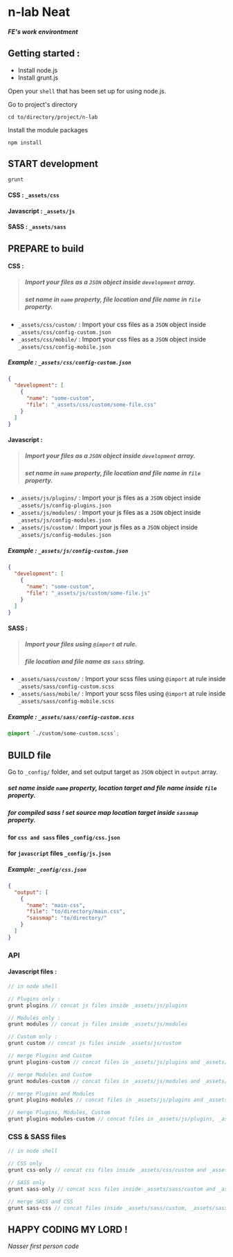 # n-lab Neat
##### FE's work environtment


## Getting started :
* Install node.js
* Install grunt.js

Open your ```shell``` that has been set up for using node.js.

Go to project's directory
```shell
cd to/directory/project/n-lab
```

Install the module packages
```shell
npm install
```

## START development

```shell
grunt
```
#### CSS : ```_assets/css```
#### Javascript : ```_assets/js```
#### SASS : ```_assets/sass```

## PREPARE to build
#### CSS :
> ##### Import your files as a ```JSON``` object inside ```development``` array.
> ##### set name in ```name``` property, file location and file name in ```file``` property.
* ```_assets/css/custom/``` : Import your css files as a ```JSON``` object inside ```_assets/css/config-custom.json```
* ```_assets/css/mobile/``` : Import your css files as a ```JSON``` object inside ```_assets/css/config-mobile.json```

##### Example :  ```_assets/css/config-custom.json```

```json
{
  "development": [
    {
      "name": "some-custom",
      "file": "_assets/css/custom/some-file.css"
    }
  ]
}
```

#### Javascript :
> ##### Import your files as a ```JSON``` object inside ```development``` array.
> ##### set name in ```name``` property, file location and file name in ```file``` property.

* ```_assets/js/plugins/``` : Import your js files as a ```JSON``` object inside ```_assets/js/config-plugins.json```
* ```_assets/js/modules/``` : Import your js files as a ```JSON``` object inside ```_assets/js/config-modules.json```
* ```_assets/js/custom/``` : Import your js files as a ```JSON``` object inside ```_assets/js/config-modules.json```

##### Example :  ```_assets/js/config-custom.json```

```json
{
  "development": [
    {
      "name": "some-custom",
      "file": "_assets/js/custom/some-file.js"
    }
  ]
}
```

#### SASS :
> ##### Import your files using ```@import``` at rule.
> ##### file location and file name as ```sass``` string.

* ```_assets/sass/custom/``` : Import your scss files using ```@import``` at rule inside ```_assets/sass/config-custom.scss```
* ```_assets/sass/mobile/``` : Import your scss files using ```@import``` at rule inside ```_assets/sass/config-mobile.scss```

##### Example :  ```_assets/sass/config-custom.scss```

```scss
@import `./custom/some-custom.scss`;
```


## BUILD file 

Go to ```_config/``` folder, and set output target as ```JSON``` object in ```output``` array.
##### set name inside ```name``` property, location target and file name inside ```file``` property.
##### for compiled sass ! set source map location target inside ```sassmap``` property.

#### for ```css and sass``` files ```_config/css.json```
#### for ```javascript``` files ```_config/js.json```

##### Example: ```_config/css.json```
```json
{
  "output": [
    {
      "name": "main-css",
      "file": "to/directory/main.css",
      "sassmap": "to/directory/"
    }
  ]
}
```

### API

#### Javascript files :

```javascript
// in node shell

// Plugins only :
grunt plugins // concat js files inside _assets/js/plugins

// Modules only :
grunt modules // concat js files inside _assets/js/modules

// Custom only :
grunt custom // concat js files inside _assets/js/custom

// merge Plugins and Custom
grunt plugins-custom // concat files in _assets/js/plugins and _assets/js/custom then merge them together.

// merge Modules and Custom
grunt modules-custom // concat files in _assets/js/modules and _assets/js/custom then merge them together.

// merge Plugins and Modules
grunt plugins-modules // concat files in _assets/js/plugins and _assets/js/modules then merge them together.

// merge Plugins, Modules, Custom
grunt plugins-modules-custom // concat files in _assets/js/plugins, _assets/js/modules and _assets/js/custom then merge them together.

```

### CSS & SASS files
```javascript
// in node shell

// CSS only
grunt css-only // concat css files inside _assets/css/custom and _assets/css/mobile

// SASS only
grunt sass-only // concat scss files inside _assets/sass/custom and _assets/sass/mobile

// merge SASS and CSS
grunt sass-css // concat files inside _assets/sass/custom, _assets/sass/mobile, _assets/css/custom and _assets/css/mobile

```

## HAPPY CODING MY LORD !

*Nasser*
*first person code*
 
